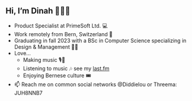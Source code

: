 ## Hi, I’m Dinah 🙋🏻‍♀️

- Product Specialist at PrimeSoft Ltd. 💻
- Work remotely from Bern, Switzerland 🐻
- Graduating in fall 2023 with a BSc in Computer Science specializing in Design & Management 💃🏼
- Love...
  - Making music 🎙🎹
  - Listening to music 🎶 see my [last.fm](https://www.last.fm/user/Diineli)
  - Enjoying Bernese culture 🎟
- 📫 Reach me on common social networks @Diddielou or Threema: JUH8NNB7
